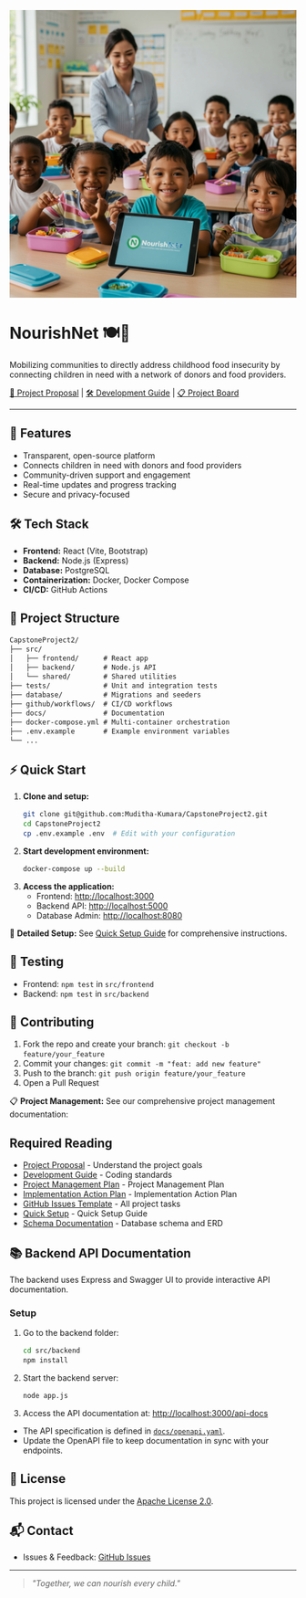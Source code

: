 ![NourishNet Banner](./docs/assets/happy_child.png)

# NourishNet 🍽️🌱

Mobilizing communities to directly address childhood food insecurity by connecting children in need with a network of donors and food providers.

[📄 Project Proposal](./docs/PROJECT_PROPOSAL.md) | [🛠️ Development Guide](./docs/DEVELOPMENT_GUIDE.md) | [📋 Project Board](https://github.com/users/Muditha-Kumara/projects/6)

---

## 🚀 Features
- Transparent, open-source platform
- Connects children in need with donors and food providers
- Community-driven support and engagement
- Real-time updates and progress tracking
- Secure and privacy-focused

## 🛠️ Tech Stack
- **Frontend:** React (Vite, Bootstrap)
- **Backend:** Node.js (Express)
- **Database:** PostgreSQL
- **Containerization:** Docker, Docker Compose
- **CI/CD:** GitHub Actions

## 📁 Project Structure
```text
CapstoneProject2/
├── src/
│   ├── frontend/      # React app
│   ├── backend/       # Node.js API
│   └── shared/        # Shared utilities
├── tests/             # Unit and integration tests
├── database/          # Migrations and seeders
├── github/workflows/  # CI/CD workflows
├── docs/              # Documentation
├── docker-compose.yml # Multi-container orchestration
├── .env.example       # Example environment variables
└── ...
```

## ⚡ Quick Start
1. **Clone and setup:**
   ```bash
   git clone git@github.com:Muditha-Kumara/CapstoneProject2.git
   cd CapstoneProject2
   cp .env.example .env  # Edit with your configuration
   ```
2. **Start development environment:**
   ```bash
   docker-compose up --build
   ```
3. **Access the application:**
   - Frontend: [http://localhost:3000](http://localhost:3000)
   - Backend API: [http://localhost:5000](http://localhost:5000)
   - Database Admin: [http://localhost:8080](http://localhost:8080)

📖 **Detailed Setup:** See [Quick Setup Guide](./docs/QUICK_SETUP.md) for comprehensive instructions.

## 🧪 Testing
- Frontend: `npm test` in `src/frontend`
- Backend: `npm test` in `src/backend`

## 🤝 Contributing
1. Fork the repo and create your branch: `git checkout -b feature/your_feature`
2. Commit your changes: `git commit -m "feat: add new feature"`
3. Push to the branch: `git push origin feature/your_feature`
4. Open a Pull Request

📋 **Project Management:** See our comprehensive project management documentation:
## Required Reading
- [Project Proposal](./docs/PROJECT_PROPOSAL.md) - Understand the project goals
- [Development Guide](./docs/DEVELOPMENT_GUIDE.md) - Coding standards
- [Project Management Plan](./docs/PROJECT_MANAGEMENT_PLAN.md) - Project Management Plan
- [Implementation Action Plan](./docs/IMPLEMENTATION_ACTION_PLAN.md) - Implementation Action Plan
- [GitHub Issues Template](./docs/GITHUB_ISSUES_TEMPLATE.md) - All project tasks
- [Quick Setup](./docs/QUICK_SETUP.md) - Quick Setup Guide
- [Schema Documentation](./docs/SCHEMA_DOCUMENTATION.md) - Database schema and ERD

## 📚 Backend API Documentation

The backend uses Express and Swagger UI to provide interactive API documentation.

### Setup
1. Go to the backend folder:
   ```bash
   cd src/backend
   npm install
   ```
2. Start the backend server:
   ```bash
   node app.js
   ```
3. Access the API documentation at:
   [http://localhost:3000/api-docs](http://localhost:3000/api-docs)

- The API specification is defined in [`docs/openapi.yaml`](./docs/openapi.yaml).
- Update the OpenAPI file to keep documentation in sync with your endpoints.

## 📄 License
This project is licensed under the [Apache License 2.0](https://www.apache.org/licenses/LICENSE-2.0).

## 📬 Contact
- Issues & Feedback: [GitHub Issues](https://github.com/Muditha-Kumara/CapstoneProject2/issues)

---

> _"Together, we can nourish every child."_
